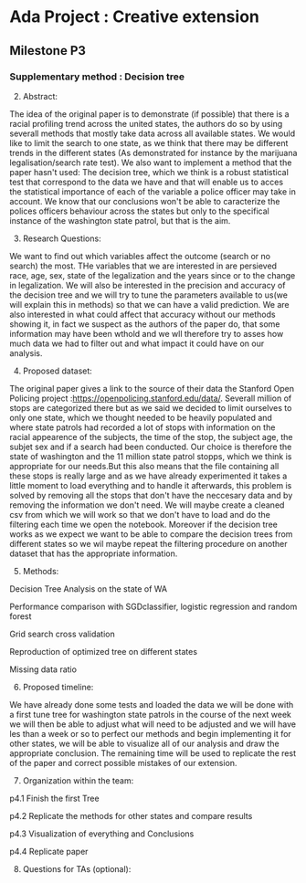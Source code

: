 # **Ada Project : Creative extension**
## Milestone P3

### **Supplementary method :** Decision tree

2. Abstract:

The idea of the original paper is to demonstrate (if possible) that there is a racial profiling trend across the united states, the authors do so by using severall methods that mostly take data across all available states. We would like to limit the search to one state, as we think that there may be different trends in the different states (As demonstrated for instance by the marijuana legalisation/search rate test). We also want to implement a method that the paper hasn't used: The decision tree, which we think is a robust statistical test that correspond to the data we have and that will enable us to acces the statistical importance of each of the variable a police officer may take in account. We know that our conclusions won't be able to caracterize the polices officers behaviour across the states but only to the specifical instance of the washington state patrol, but that is the aim. 

3.	Research Questions:

We want to find out which variables affect the outcome (search or no search) the most. THe variables that we are interested in are persieved race, age, sex, state of the legalization and the years since or to the change in legalization. We will also be interested in the precision and accuracy of the decision tree and we will try to tune the parameters available to us(we will explain this in methods) so that we can have a valid prediction. We are also interested in what could affect that accuracy without our methods showing it, in fact we suspect as the authors of the paper do, that some information may have been wthold and we wll therefore try to asses how much data we had to filter out and what impact it could have on our analysis.

4.	Proposed dataset:

The original paper gives a link to the source of their data the Stanford Open Policing project :https://openpolicing.stanford.edu/data/. Severall million of stops are categorized there but as we said we decided to limit ourselves to only one state, which we thought needed to be heavily populated and where state patrols had recorded  a lot of stops with information on the racial appearence of the subjects, the time of the stop, the subject age, the subjet sex and if a search had been conducted. Our choice is therefore the state of washington and the 11 million state patrol stopps, which we think is appropriate for our needs.But this also means that the file containing all these stops is really large and as we have already experimented it takes a little moment to load everything and to handle it afterwards, this problem is solved by removing all the stops that don't have the neccesary data and by removing the information we don't need. We will maybe create a cleaned csv from which we will work so that we don't have to load and do the filtering each time we open the notebook.
Moreover if the decision tree works as we expect we want to be able to compare the decision trees from different states so we wil maybe repeat the filtering procedure on another dataset that has the appropriate information.

5.	Methods:

Decision Tree Analysis on the state of WA

Performance comparison with SGDclassifier, logistic regression and random forest

Grid search cross validation

Reproduction of optimized tree on different states

Missing data ratio

6.	Proposed timeline:

 We have already done some tests and loaded the data we will be done with a first tune tree for washington state patrols in the course of the next week we will then be able to adjust what will need to be adjusted and we will have les than a week or so to perfect our methods and begin implementing it for other states, we will be able to visualize all of our analysis and draw the appropriate conclusion. The remaining time will be used to replicate the rest of the paper and correct possible mistakes of our extension.

7.	Organization within the team:

p4.1 Finish the first Tree

p4.2 Replicate the methods for other states and compare results

p4.3 Visualization of everything and Conclusions

p4.4 Replicate paper

8. Questions for TAs (optional):




